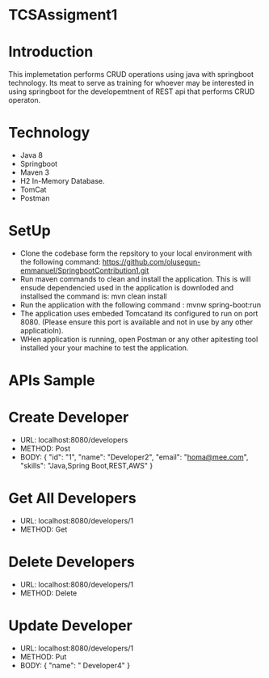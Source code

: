 # TCSAssigment1

Introduction
=================================================================
This implemetation performs CRUD operations using java with springboot technology. Its meat to serve as training for whoever may be interested in using springboot for the developemtnent of REST api that performs CRUD operaton.


Technology
==================================================================
- Java 8
- Springboot
- Maven 3
- H2 In-Memory Database.
- TomCat
- Postman


SetUp
====================================================================
- Clone the codebase form the repsitory to your local environment with the following command: https://github.com/olusegun-emmanuel/SpringbootContribution1.git
- Run maven commands to clean and install the application. This is will ensude dependencied used in the application is downloded and installsed the command is: mvn clean install
- Run the application with the following command : mvnw spring-boot:run
- The application uses embeded Tomcatand its configured to run on port 8080. (Please ensure this port is available and not in use by any other applicatioln).
- WHen application is running, open Postman or any other apitesting tool installed your your machine to test the application.


APIs Sample
=====================================================================
# Create Developer
 - URL: localhost:8080/developers
 - METHOD: Post
 - BODY:  {
		"id": "1",
		"name": "Developer2",
        "email": "homa@mee.com",
		"skills": "Java,Spring Boot,REST,AWS"
	}
  
  # Get All Developers
 - URL: localhost:8080/developers/1
 - METHOD: Get
 
  # Delete Developers
 - URL: localhost:8080/developers/1
 - METHOD: Delete
 
  # Update Developer
 - URL: localhost:8080/developers/1
 - METHOD: Put
 - BODY: {
		"name": " Developer4"
}
